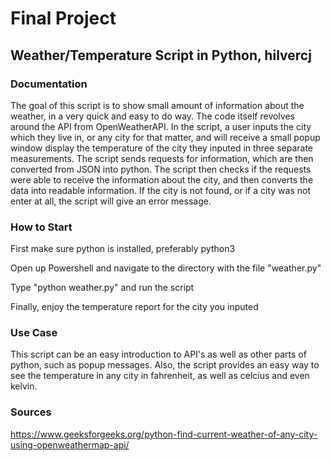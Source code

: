 # Final Project
## Weather/Temperature Script in Python, hilvercj

### Documentation
The goal of this script is to show small amount of information about the weather, in a very quick and easy to do way. The code itself revolves around 
the API from OpenWeatherAPI. In the script, a user inputs the city which they live in, or any city for that matter, and will receive a small popup window display the
temperature of the city they inputed in three separate measurements. The script sends requests for information, which are then converted from JSON into python.
The script then checks if the requests were able to receive the information about the city, and then converts the data into readable information. If the city is not
found, or if a city was not enter at all, the script will give an error message.

### How to Start
First make sure python is installed, preferably python3

Open up Powershell and navigate to the directory with the file "weather.py"

Type "python weather.py" and run the script

Finally, enjoy the temperature report for the city you inputed

### Use Case
This script can be an easy introduction to API's as well as other parts of python, such as popup messages. Also, the script provides an easy way to see the temperature
in any city in fahrenheit, as well as celcius and even kelvin.

### Sources
https://www.geeksforgeeks.org/python-find-current-weather-of-any-city-using-openweathermap-api/
